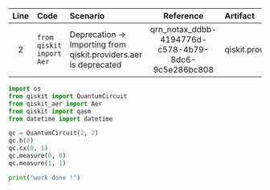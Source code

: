 | Line | Code | Scenario | Reference | Artifact | Refactoring |  
| :--: | :--- | :------- | :-------: | :------- | :---------- |  
| 2 | `from qiskit import Aer` | Deprecation -> Importing from qiskit.providers.aer is deprecated | qrn_notax_ddbb-4194776d-c578-4b79-8dc6-9c5e286bc808 | qiskit.providers.aer | `from qiskit_aer import Aer` |  

```python  
import os
from qiskit import QuantumCircuit
from qiskit_aer import Aer
from qiskit import qasm
from datetime import datetime

qc = QuantumCircuit(2, 2)
qc.h(0)
qc.cx(0, 1)
qc.measure(0, 0)
qc.measure(1, 1)

print("work done !")
```